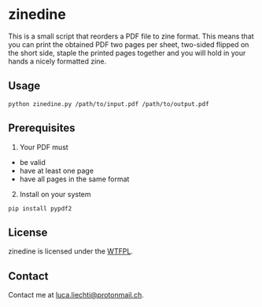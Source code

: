 # zinedine

This is a small script that reorders a PDF file to zine format. This means that you can print the obtained PDF two pages per sheet, two-sided flipped on the short side, staple the printed pages together and you will hold in your hands a nicely formatted zine.

## Usage

```
python zinedine.py /path/to/input.pdf /path/to/output.pdf
```

## Prerequisites

1. Your PDF must
- be valid
- have at least one page
- have all pages in the same format

2. Install on your system
```
pip install pypdf2
```

## License

zinedine is licensed under the [WTFPL](www.wtfpl.net).

## Contact

Contact me at luca.liechti@protonmail.ch.
